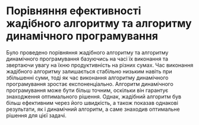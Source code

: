 # Порівняння ефективності жадібного алгоритму та алгоритму динамічного програмування
Було проведено порівняння жадібного алгоритму та алгоритму динамічного програмування базуючись на часі їх виконання та звертаючи увагу на їхню продуктивність на різних сумах. Час виконання жадібного алгоритму залишається стабільно низьким навіть при збільшенні суми, тоді як час виконання алгоритму динамічного програмування зростає експоненціально. Алгоритм динамічного програмування може бути більш точним, оскільки він гарантує знаходження оптимального рішення. Однак, жадібний алгоритм був більш ефективним через його швидкість, а також показав однакові результати, як і динамічний алгоритм, а саме знаходив оптимальне рішення для цієї задачі.
